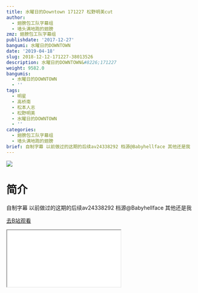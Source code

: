 ```yaml
---
title: 水曜日的Downtown 171227 松野明美cut
author:
  - 翅膀包工队字幕组
  - 墙头满地跑的翅膀
zmz: 翅膀包工队字幕组
publishdate: '2017-12-27'
bangumi: 水曜日的DOWNTOWN
date: '2019-04-18'
slug: 2018-12-12-171227-38013526
description: 水曜日的DOWNTOWN&#8226;171227
weight: 9582.0
bangumis:
  - 水曜日的DOWNTOWN
  - ''
tags:
  - 明星
  - 高桥南
  - 松本人志
  - 松野明美
  - 水曜日的DOWNTOWN
  - ''
categories:
  - 翅膀包工队字幕组
  - 墙头满地跑的翅膀
brief: 自制字幕 以前做过的这期的后续av24338292 档源@Babyhellface 其他还是我
---
```

![](https://i.imgur.com/iXnzOcR.jpg)
# 简介  
自制字幕
以前做过的这期的后续av24338292
档源@Babyhellface 其他还是我  

[去B站观看](https://www.bilibili.com/video/av38013526/)
<div class ="resp-container"><iframe class="testiframe" src="//player.bilibili.com/player.html?aid=38013526"", scrolling="no", allowfullscreen="true" > </iframe></div> 
